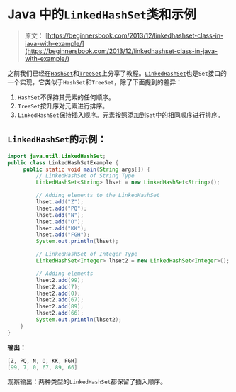 # Java 中的`LinkedHashSet`类和示例

> 原文： [https://beginnersbook.com/2013/12/linkedhashset-class-in-java-with-example/](https://beginnersbook.com/2013/12/linkedhashset-class-in-java-with-example/)

之前我们已经在[`HashSet`](https://beginnersbook.com/2013/12/hashset-class-in-java-with-example/)和[`TreeSet`](https://beginnersbook.com/2013/12/treeset-class-in-java-with-example/)上分享了教程。[`LinkedHashSet`](https://docs.oracle.com/javase/6/docs/api/java/util/LinkedHashSet.html)也是`Set`接口的一个实现，它类似于`HashSet`和`TreeSet`，除了下面提到的差异：

1.  `HashSet`不保持其元素的任何顺序。
2.  `TreeSet`按升序对元素进行排序。
3.  `LinkedHashSet`保持插入顺序。元素按照添加到`Set`中的相同顺序进行排序。

## `LinkedHashSet`的示例：

```java
import java.util.LinkedHashSet;
public class LinkedHashSetExample {
     public static void main(String args[]) {
         // LinkedHashSet of String Type
         LinkedHashSet<String> lhset = new LinkedHashSet<String>();

         // Adding elements to the LinkedHashSet
         lhset.add("Z");
         lhset.add("PQ");
         lhset.add("N");
         lhset.add("O");
         lhset.add("KK");
         lhset.add("FGH");
         System.out.println(lhset);

         // LinkedHashSet of Integer Type
         LinkedHashSet<Integer> lhset2 = new LinkedHashSet<Integer>();

         // Adding elements
         lhset2.add(99);
         lhset2.add(7);
         lhset2.add(0);
         lhset2.add(67);
         lhset2.add(89);
         lhset2.add(66);
         System.out.println(lhset2);
    }
}
```

**输出：**

```java
[Z, PQ, N, O, KK, FGH]
[99, 7, 0, 67, 89, 66]
```

观察输出：两种类型的`LinkedHashSet`都保留了插入顺序。
